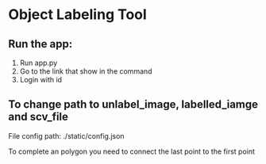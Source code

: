 # Object Labeling Tool

## Run the app:
1. Run app.py
2. Go to the link that show in the command
3. Login with id
   
## To change path to unlabel_image, labelled_iamge and scv_file
File config path: ./static/config.json

To complete an polygon you need to connect the last point to the first point 
